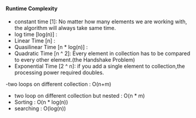 #### Runtime Complexity

- constant time [1]: No matter how many elements we are working with, the algorithm will always take same time.
- log time [log(n)] : 
- Linear Time [n] :
- Quasilinear Time [n * log(n)] : 
- Quadratic Time [n ^ 2]: Every element in collection has to be compared to every other element.(the Handshake Problem)
- Exponential Time [2 ^ n]: if you add a single element to collection,the processing power required doubles.  



 -two loops on different collection : O(n+m)
 - two loop on different collection but nested : O(n * m)
 - Sorting : O(n * log(n))
 - searching  : O(log(n))
 